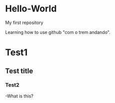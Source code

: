 # Hello-World
My first repository

Learning how to use github "com o trem andando". 
# Test1
## Test title
### Test2
-What is this?
